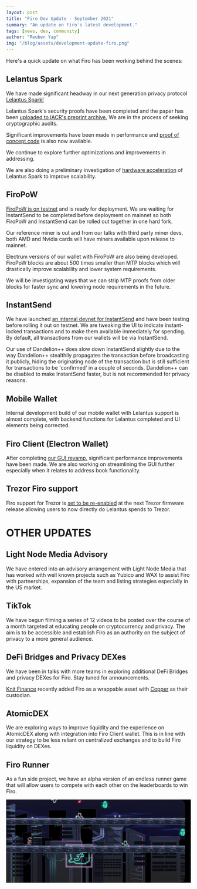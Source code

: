 ```yaml
---
layout: post
title: "Firo Dev Update - September 2021"
summary: "An update on Firo's latest development."
tags: [news, dev, community]
author: "Reuben Yap"
img: "/blog/assets/development-update-firo.png"
---
```

Here's a quick update on what Firo has been working behind the scenes:

## Lelantus Spark

We have made significant headway in our next generation privacy protocol [Lelantus Spark!](https://firo.org/2021/08/24/presenting-lelantus-spark.html)

Lelantus Spark's security proofs have been completed and the paper has been [uploaded to IACR's preprint archive.](https://eprint.iacr.org/2021/1173.pdf) We are in the process of seeking cryptographic audits.

Significant improvements have been made in performance and [proof of concept code](https://github.com/firoorg/spark) is also now available.

We continue to explore further optimizations and improvements in addressing.

We are also doing a preliminary investigation of [hardware acceleration](https://en.wikipedia.org/wiki/Hardware_acceleration) of Lelantus Spark to improve scalability.

## FiroPoW

[FiroPoW is on testnet](https://firo.org/2021/08/30/firopow-testnet-launched.html) and is ready for deployment. We are waiting for InstantSend to be completed before deployment on mainnet so both FiroPoW and InstantSend can be rolled out together in one hard fork.

Our reference miner is out and from our talks with third party miner devs, both AMD and Nvidia cards will have miners available upon release to mainnet.

Electrum versions of our wallet with FiroPoW are also being developed. FiroPoW blocks are about 500 times smaller than MTP blocks which will drastically improve scalability and lower system requirements.

We will be investigating ways that we can strip MTP proofs from older blocks for faster sync and lowering node requirements in the future.

## InstantSend

We have launched [an internal devnet for InstantSend](https://github.com/firoorg/firo/tree/devnet) and have been testing before rolling it  out on testnet. We are tweaking the UI to indicate instant-locked transactions and to make them available immediately for spending. By default, all transactions from our wallets will be via InstantSend.

Our use of Dandelion++ does slow down InstantSend slightly due to the way Dandelion++ stealthily propagates the transaction before broadcasting it publicly, hiding the originating node of the transaction but is still sufficient for transactions to be 'confirmed' in a couple of seconds. Dandelion++ can be disabled to make InstantSend faster, but is not recommended for privacy reasons.

## Mobile Wallet

Internal development build of our mobile wallet with Lelantus support is almost complete, with backend functions for Lelantus completed and UI elements being corrected.

## Firo Client (Electron Wallet)

After completing [our GUI revamp,](https://firo.org/2021/08/27/firo-client-release-210.html) significant performance improvements have been made. We are also working on streamlining the GUI further especially when it relates to address book functionality.

## Trezor Firo support

Firo support for Trezor is [set to be re-enabled](https://github.com/trezor/trezor-firmware/issues/1767) at the next Trezor firmware release allowing users to now directly do Lelantus spends to Trezor.  


# OTHER UPDATES

## Light Node Media Advisory

We have entered into an advisory arrangement with Light Node Media that has worked with well known projects such as Yubico and WAX to assist Firo with partnerships, expansion of the team and listing strategies especially in the US market.

## TikTok 

We have begun filming a series of 12 videos to be posted over the course of a month targeted at educating people on cryptocurrency and privacy. The aim is to be accessible and establish Firo as an authority on the subject of privacy to a more general audience.

## DeFi Bridges and Privacy DEXes

We have been in talks with more teams in exploring additional DeFi Bridges and privacy DEXes for Firo. Stay tuned for announcements.

[Knit Finance](https://knitfinance.medium.com/knit-finance-will-integrate-firo-to-enable-cross-chain-interoperability-a74d06c2e372) recently added Firo as a wrappable asset with [Copper](https://copper.co/) as their custodian.

## AtomicDEX

We are exploring ways to improve liquidity and the experience on AtomicDEX along with integration into Firo Client wallet. This is in line with our strategy to be less reliant on centralized exchanges and to build Firo liquidity on DEXes.

## Firo Runner

As a fun side project, we have an alpha version of an endless runner game that will allow users to compete with each other on the leaderboards to win Firo.

![](/blog/assets/firo-runner.jpg)
